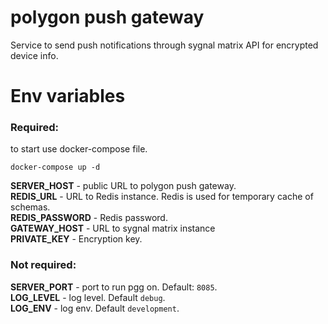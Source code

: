 # polygon push gateway
Service to send push notifications through sygnal matrix API for encrypted device info.


# Env variables

### Required:


to start use docker-compose file.

`docker-compose up -d`

**SERVER_HOST** - public URL to polygon push gateway. <br />
**REDIS_URL** - URL to Redis instance. Redis is used for temporary cache of schemas.<br />
**REDIS_PASSWORD** - Redis password.<br />
**GATEWAY_HOST** - URL to sygnal matrix instance <br />
**PRIVATE_KEY** - Encryption key.<br />

### Not required:


**SERVER_PORT** - port to run pgg on. Default: `8085`.<br />
**LOG_LEVEL** - log level. Default `debug`.<br />
**LOG_ENV** - log env. Default `development`.<br />


